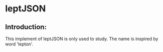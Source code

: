 # leptJSON 
## Introduction: 
This implement of leptJSON is only used to study. The name is inspired by word 'lepton'.
